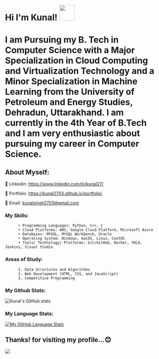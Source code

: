
#  Hi  I'm  Kunal! <img src="https://raw.githubusercontent.com/MartinHeinz/MartinHeinz/master/wave.gif" width="50px">


# I am Pursuing my B. Tech in Computer Science with a Major Specialization in Cloud Computing and Virtualization Technology and a Minor Specialization in Machine Learning from the University of Petroleum and Energy Studies, Dehradun, Uttarakhand. I am currently in the 4th Year of B.Tech and I am very enthusiastic about pursuing my career in Computer Science.


## About Myself:

🔘 Linkedin: https://www.linkedin.com/in/kunal27/

🔘 Portfolio: https://kunal2703.github.io/portfolio/

🔘 Email: kunalsingh2703@gmail.com

### My Skills:
          • Programming Languages: Python, C++, C
          • Cloud Platforms: AWS, Google Cloud Platform, Microsoft Azure
          • Databases: MYSQL, MYSQL Workbench, Oracle
          • Operating System: Windows, macOS, Linux, CentOS
          • Tools/ Technology/ Platforms: Git/GitHub, Docker, YOLO, Jenkins, Visual Studio
          
### Areas of Study:
          1. Data Structures and Algorithms
          2. Web Development (HTML, CSS, and JavaScript)
          3. Competitive Programming
          

### My Github Stats:
![Kunal's GitHub stats](https://github-readme-stats.vercel.app/api?username=Kunal2703&show_icons=true&theme=radical)

### My Language Stats:
<!--[![Top Langs](https://github-readme-stats.vercel.app/api/top-langs/?username=Kunal2703&langs_count=15)](https://github.com/Kunal2703/github-readme-stats)
![Top Langs](https://github-readme-stats.vercel.app/api/top-langs/?username=Kunal2703&layout=compact&langs_count=10)
![Top Langs](https://github-readme-stats.vercel.app/api/top-langs/?username=Kunal2703&show_icons=true&theme=radical&layout=compact)-->
[![My GitHub Language Stats](https://github-readme-stats.vercel.app/api/top-langs/?username=Kunal2703&&langs_count=10&theme=radical)]()

<!--[Top Langs](https://github-readme-stats.vercel.app/api/top-langs/?username=Kunal2703&theme=radical)-->




## Thanks! for visiting my profile...😊
![](https://komarev.com/ghpvc/?username=Kunal2703&color=brightgreen)

